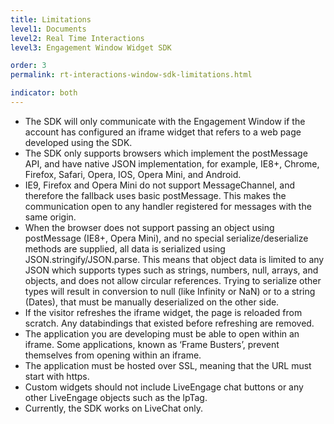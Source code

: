 ```yaml
---
title: Limitations
level1: Documents
level2: Real Time Interactions
level3: Engagement Window Widget SDK

order: 3
permalink: rt-interactions-window-sdk-limitations.html

indicator: both
---
```


- The SDK will only communicate with the Engagement Window if the account has
configured an iframe widget that refers to a web page developed using the SDK.
- The SDK only supports browsers which implement the postMessage API, and have
native JSON implementation, for example, IE8+, Chrome, Firefox, Safari, Opera, IOS,
Opera Mini, and Android.
- IE9, Firefox and Opera Mini do not support MessageChannel, and therefore the fallback
uses basic postMessage. This makes the communication open to any handler
registered for messages with the same origin.
- When the browser does not support passing an object using postMessage (IE8+, Opera
Mini), and no special serialize/deserialize methods are supplied, all data is serialized
using JSON.stringify/JSON.parse. This means that object data is limited to any JSON
which supports types such as strings, numbers, null, arrays, and objects, and does not
allow circular references. Trying to serialize other types will result in conversion to null
(like Infinity or NaN) or to a string (Dates), that must be manually deserialized on the
other side.
- If the visitor refreshes the iframe widget, the page is reloaded from scratch. Any
databindings that existed before refreshing are removed.
- The application you are developing must be able to open within an iframe. Some
applications, known as ‘Frame Busters’, prevent themselves from opening within an
iframe.
- The application must be hosted over SSL, meaning that the URL must start with https.
- Custom widgets should not include LiveEngage chat buttons or any other LiveEngage
objects such as the lpTag.
- Currently, the SDK works on LiveChat only.
